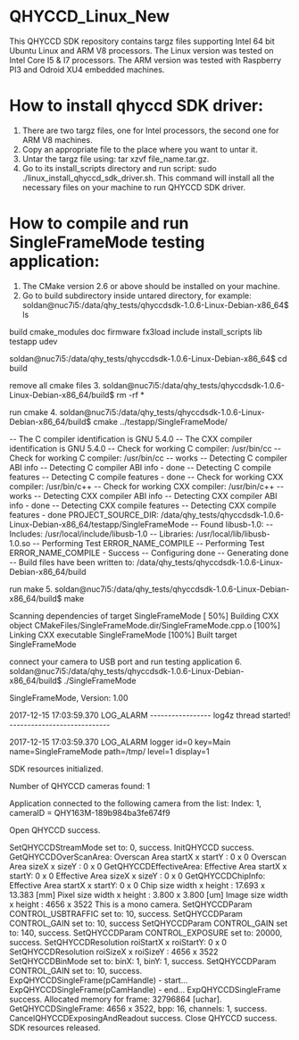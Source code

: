# QHYCCD_Linux_New
This QHYCCD SDK repository contains targz files supporting Intel 64 bit Ubuntu Linux and ARM V8 processors. The Linux version was tested on Intel Core I5 & I7 processors. The ARM version was tested with Raspberry PI3 and Odroid XU4 embedded machines. 

# How to install qhyccd SDK driver:

1. There are two targz files, one for Intel processors, the second one for ARM V8 machines.
2. Copy an appropriate file to the place where you want to untar it.
3. Untar the targz file using: tar xzvf file_name.tar.gz.
4. Go to its install_scripts directory and run script: sudo ./linux_install_qhyccd_sdk_driver.sh. This command will install all the necessary files on your machine to run QHYCCD SDK driver.

# How to compile and run SingleFrameMode testing application:
1. The CMake version 2.6 or above should be installed on your machine.
2. Go to build subdirectory inside untared directory, for example:
soldan@nuc7i5:/data/qhy_tests/qhyccdsdk-1.0.6-Linux-Debian-x86_64$ ls

build  cmake_modules  doc  firmware  fx3load  include  install_scripts  lib  testapp  udev

soldan@nuc7i5:/data/qhy_tests/qhyccdsdk-1.0.6-Linux-Debian-x86_64$ cd build

remove all cmake files
3. soldan@nuc7i5:/data/qhy_tests/qhyccdsdk-1.0.6-Linux-Debian-x86_64/build$ rm -rf *

run cmake
4. soldan@nuc7i5:/data/qhy_tests/qhyccdsdk-1.0.6-Linux-Debian-x86_64/build$ cmake ../testapp/SingleFrameMode/

-- The C compiler identification is GNU 5.4.0
-- The CXX compiler identification is GNU 5.4.0
-- Check for working C compiler: /usr/bin/cc
-- Check for working C compiler: /usr/bin/cc -- works
-- Detecting C compiler ABI info
-- Detecting C compiler ABI info - done
-- Detecting C compile features
-- Detecting C compile features - done
-- Check for working CXX compiler: /usr/bin/c++
-- Check for working CXX compiler: /usr/bin/c++ -- works
-- Detecting CXX compiler ABI info
-- Detecting CXX compiler ABI info - done
-- Detecting CXX compile features
-- Detecting CXX compile features - done
PROJECT_SOURCE_DIR: /data/qhy_tests/qhyccdsdk-1.0.6-Linux-Debian-x86_64/testapp/SingleFrameMode
-- Found libusb-1.0:
--   Includes: /usr/local/include/libusb-1.0
--   Libraries: /usr/local/lib/libusb-1.0.so
-- Performing Test ERROR_NAME_COMPILE
-- Performing Test ERROR_NAME_COMPILE - Success
-- Configuring done
-- Generating done
-- Build files have been written to: /data/qhy_tests/qhyccdsdk-1.0.6-Linux-Debian-x86_64/build

run make
5. soldan@nuc7i5:/data/qhy_tests/qhyccdsdk-1.0.6-Linux-Debian-x86_64/build$ make

Scanning dependencies of target SingleFrameMode
[ 50%] Building CXX object CMakeFiles/SingleFrameMode.dir/SingleFrameMode.cpp.o
[100%] Linking CXX executable SingleFrameMode
[100%] Built target SingleFrameMode

connect your camera to USB port and run testing application
6. soldan@nuc7i5:/data/qhy_tests/qhyccdsdk-1.0.6-Linux-Debian-x86_64/build$ ./SingleFrameMode

SingleFrameMode, Version: 1.00

2017-12-15 17:03:59.370 LOG_ALARM -----------------  log4z thread started!   ---------------------------- 

2017-12-15 17:03:59.370 LOG_ALARM logger id=0 key=Main name=SingleFrameMode path=/tmp/ level=1 display=1   

SDK resources initialized.

Number of QHYCCD cameras found: 1 

Application connected to the following camera from the list: Index: 1,  cameraID = QHY163M-189b984ba3fe674f9

Open QHYCCD success.

SetQHYCCDStreamMode set to: 0, success.
InitQHYCCD success.
GetQHYCCDOverScanArea:
Overscan Area startX x startY : 0 x 0
Overscan Area sizeX  x sizeY  : 0 x 0
GetQHYCCDEffectiveArea:
Effective Area startX x startY: 0 x 0
Effective Area sizeX  x sizeY : 0 x 0
GetQHYCCDChipInfo:
Effective Area startX x startY: 0 x 0
Chip  size width x height     : 17.693 x 13.383 [mm]
Pixel size width x height     : 3.800 x 3.800 [um]
Image size width x height     : 4656 x 3522
This is a mono camera.
SetQHYCCDParam CONTROL_USBTRAFFIC set to: 10, success.
SetQHYCCDParam CONTROL_GAIN set to: 10, success
SetQHYCCDParam CONTROL_GAIN set to: 140, success.
SetQHYCCDParam CONTROL_EXPOSURE set to: 20000, success.
SetQHYCCDResolution roiStartX x roiStartY: 0 x 0
SetQHYCCDResolution roiSizeX  x roiSizeY : 4656 x 3522
SetQHYCCDBinMode set to: binX: 1, binY: 1, success.
SetQHYCCDParam CONTROL_GAIN set to: 10, success.
ExpQHYCCDSingleFrame(pCamHandle) - start...
ExpQHYCCDSingleFrame(pCamHandle) - end...
ExpQHYCCDSingleFrame success.
Allocated memory for frame: 32796864 [uchar].
GetQHYCCDSingleFrame: 4656 x 3522, bpp: 16, channels: 1, success.
CancelQHYCCDExposingAndReadout success.
Close QHYCCD success.
SDK resources released.
